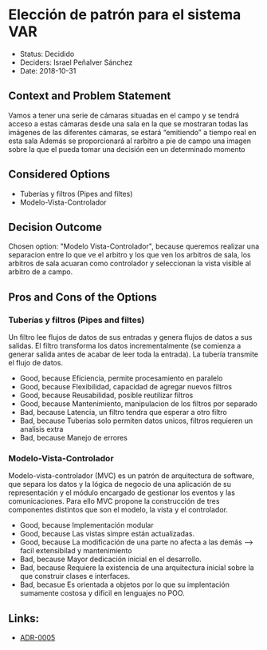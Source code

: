 # Elección de patrón para el sistema VAR

* Status: Decidido 
* Deciders: Israel Peñalver Sánchez
* Date: 2018-10-31


## Context and Problem Statement

Vamos a tener una serie de cámaras situadas en el campo y se tendrá acceso a estas cámaras desde una sala en la que se mostraran todas las imágenes de las diferentes cámaras, se estará “emitiendo” a tiempo real en esta sala
Además se proporcionará al rarbitro a pie de campo una imagen sobre la que el pueda tomar una decisión een un determinado momento

## Considered Options

* Tuberías y filtros (Pipes and filtes)
* Modelo-Vista-Controlador

## Decision Outcome

Chosen option: "Modelo Vista-Controlador", because queremos realizar una separacion entre lo que ve el arbitro y los que ven los arbitros de sala,
los arbitros de sala acuaran como controlador y seleccionan la vista visible al arbitro de a campo.


## Pros and Cons of the Options

### Tuberías y filtros (Pipes and filtes)

Un filtro lee flujos de datos de sus entradas y genera flujos de datos a sus salidas.
El filtro transforma los datos incrementalmente (se comienza a generar salida antes
de acabar de leer toda la entrada).
La tubería transmite el flujo de datos.

* Good, because Eficiencia, permite procesamiento en paralelo
* Good, because Flexibilidad, capacidad de agregar nuevos filtros
* Good, because Reusabilidad, posible reutilizar filtros
* Good, because Mantenimiento, manipulacion de los filtros por separado
* Bad, because Latencia, un filtro tendra que esperar a otro filtro
* Bad, because Tuberias solo permiten datos unicos, filtros requieren un analisis extra
* Bad, because Manejo de errores


### Modelo-Vista-Controlador

Modelo-vista-controlador (MVC) es un patrón de arquitectura de software, que separa los datos y la lógica de negocio de una aplicación de su representación y el módulo encargado de gestionar los eventos y las comunicaciones. Para ello MVC propone la construcción de tres componentes distintos que son el modelo, la vista y el controlador.

* Good, because Implementación modular 
* Good, because Las vistas simpre están actualizadas.
* Good, because La modificación de una parte no afecta a las demás --> facil extensibilad y mantenimiento
* Bad, because Mayor dedicación inicial en el desarrollo.
* Bad, because Requiere la existencia de una arquitectura inicial sobre la que construir clases e interfaces.
* Bad, becasue Es orientada a objetos por lo que su implentación sumamente costosa y díficil en lenguajes no POO.


## Links:
* [ADR-0005](0005-Patron-Ojo-Halcon.md)
